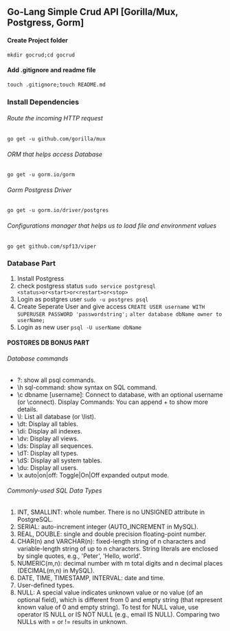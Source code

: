 ## Go-Lang Simple Crud API [Gorilla/Mux, Postgress, Gorm]

#### Create Project folder
    mkdir gocrud;cd gocrud 

#### Add .gitignore and readme file
    touch .gitignore;touch README.md

### Install Dependencies
###### Route the incoming HTTP request 
    go get -u github.com/gorilla/mux
###### ORM that helps access Database
    go get -u gorm.io/gorm
###### Gorm Postgress Driver
    go get -u gorm.io/driver/postgres
###### Configurations manager that helps us to load file and environment values
    go get github.com/spf13/viper

### Database Part
1. Install Postgress
2. check postgress status
    `sudo service postgresql <status>or<start>or<restart>or<stop>`
3. Login as postgres user
    `sudo -u postgres psql`
4. Create Seperate User and give access
    `CREATE USER username WITH SUPERUSER PASSWORD 'passwordstring';`
    `alter database dbName owner to userName;`
5. Login as new user
    `psql -U userName dbName`

#### POSTGRES DB BONUS PART
###### Database commands 
- \?: show all psql commands.
- \h sql-command: show syntax on SQL command.
- \c dbname [username]: Connect to database, with an optional username (or \connect).
    Display Commands: You can append + to show more details.
- \l: List all database (or \list).
- \dt: Display all tables.
- \di: Display all indexes.
- \dv: Display all views.
- \ds: Display all sequences.
- \dT: Display all types.
- \dS: Display all system tables.
- \du: Display all users.
- \x auto|on|off: Toggle|On|Off expanded output mode.

###### Commonly-used SQL Data Types
1. INT, SMALLINT: whole number. There is no UNSIGNED attribute in PostgreSQL.
2. SERIAL: auto-increment integer (AUTO_INCREMENT in MySQL).
3. REAL, DOUBLE: single and double precision floating-point number.
4. CHAR(n) and VARCHAR(n): fixed-length string of n characters and variable-length string of up to n characters. 
    String literals are enclosed by single quotes, e.g., 'Peter', 'Hello, world'.
5. NUMERIC(m,n): decimal number with m total digits and n decimal places (DECIMAL(m,n) in MySQL).
6. DATE, TIME, TIMESTAMP, INTERVAL: date and time.
7. User-defined types.
8. NULL: A special value indicates unknown value or no value (of an optional field), which is different from 0 and empty 
    string (that represent known value of 0 and empty string). To test for NULL value, use operator IS NULL or IS NOT NULL 
    (e.g., email IS NULL). Comparing two NULLs with = or != results in unknown.